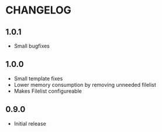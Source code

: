 CHANGELOG
=========

1.0.1
-----

 * Small bugfixes

1.0.0
-----

 * Small template fixes
 * Lower memory consumption by removing unneeded filelist
 * Makes Filelist configureable

0.9.0
-----

 * Initial release